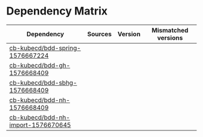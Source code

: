# Dependency Matrix

Dependency | Sources | Version | Mismatched versions
---------- | ------- | ------- | -------------------
[cb-kubecd/bdd-spring-1576667224](https://github.com/cb-kubecd/bdd-spring-1576667224.git) |  | []() | 
[cb-kubecd/bdd-gh-1576668409](https://github.com/cb-kubecd/bdd-gh-1576668409.git) |  | []() | 
[cb-kubecd/bdd-sbhg-1576668409](https://github.com/cb-kubecd/bdd-sbhg-1576668409.git) |  | []() | 
[cb-kubecd/bdd-nh-1576668409](https://github.com/cb-kubecd/bdd-nh-1576668409.git) |  | []() | 
[cb-kubecd/bdd-nh-import-1576670645](https://github.com/cb-kubecd/bdd-nh-import-1576670645.git) |  | []() | 
